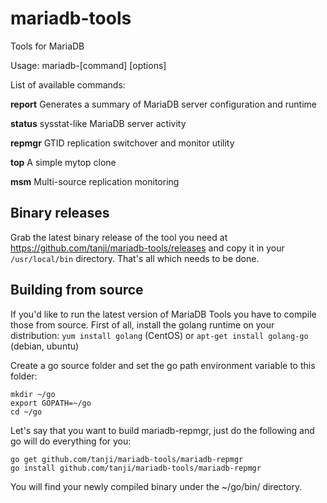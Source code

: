 mariadb-tools
=============

Tools for MariaDB

Usage: mariadb-[command] [options]

List of available commands:

**report**	Generates a summary of MariaDB server configuration and runtime

**status**	sysstat-like MariaDB server activity

**repmgr** 	GTID replication switchover and monitor utility

**top**	A simple mytop clone

**msm** Multi-source replication monitoring

## Binary releases

Grab the latest binary release of the tool you need at https://github.com/tanji/mariadb-tools/releases and copy it in your `/usr/local/bin` directory. That's all which needs to be done.

## Building from source

If you'd like to run the latest version of MariaDB Tools you have to compile those from source.
First of all, install the golang runtime on your distribution: `yum install golang` (CentOS) or `apt-get install golang-go` (debian, ubuntu)

Create a go source folder and set the go path environment variable to this folder:

```
mkdir ~/go
export GOPATH=~/go
cd ~/go
```

Let's say that you want to build mariadb-repmgr, just do the following and go will do everything for you:

```
go get github.com/tanji/mariadb-tools/mariadb-repmgr
go install github.com/tanji/mariadb-tools/mariadb-repmgr
```

You will find your newly compiled binary under the ~/go/bin/ directory.
